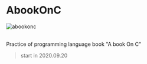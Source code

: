 # AbookOnC
![abookonc](https://user-images.githubusercontent.com/56781342/94021410-f0aaf180-fdee-11ea-8747-c79464c8419d.jpg) 
<br>
<br>

Practice of programming language book "A book On C"

>start in 2020.09.20
